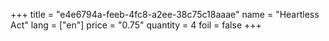 +++
title = "e4e6794a-feeb-4fc8-a2ee-38c75c18aaae"
name = "Heartless Act"
lang = ["en"]
price = "0.75"
quantity = 4
foil = false
+++
